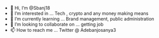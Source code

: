 - 👋 Hi, I’m @Sbanj18
- 👀 I’m interested in ... Tech , crypto and any money making means
- 🌱 I’m currently learning ... Brand management, public administration 
- 💞️ I’m looking to collaborate on ... getting job
- 📫 How to reach me ... Twitter @ Adebanjosanya3

<!---
Sbanj18/Sbanj18 is a ✨ special ✨ repository because its `README.md` (this file) appears on your GitHub profile.
You can click the Preview link to take a look at your changes.
--->
